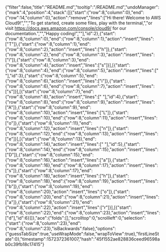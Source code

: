 {"filter":false,"title":"README.md","tooltip":"/README.md","undoManager":{"mark":4,"position":4,"stack":[[{"start":{"row":8,"column":0},"end":{"row":14,"column":0},"action":"remove","lines":["Hi there! Welcome to AWS Cloud9!","","To get started, create some files, play with the terminal,","or visit https://docs.aws.amazon.com/console/cloud9/ for our documentation.","","Happy coding!",""],"id":2},{"start":{"row":8,"column":0},"end":{"row":8,"column":1},"action":"insert","lines":["T"]},{"start":{"row":8,"column":1},"end":{"row":8,"column":2},"action":"insert","lines":["h"]},{"start":{"row":8,"column":2},"end":{"row":8,"column":3},"action":"insert","lines":["i"]},{"start":{"row":8,"column":3},"end":{"row":8,"column":4},"action":"insert","lines":["s"]}],[{"start":{"row":8,"column":4},"end":{"row":8,"column":5},"action":"insert","lines":[" "],"id":3},{"start":{"row":8,"column":5},"end":{"row":8,"column":6},"action":"insert","lines":["i"]},{"start":{"row":8,"column":6},"end":{"row":8,"column":7},"action":"insert","lines":["s"]}],[{"start":{"row":8,"column":7},"end":{"row":8,"column":8},"action":"insert","lines":[" "],"id":4},{"start":{"row":8,"column":8},"end":{"row":8,"column":9},"action":"insert","lines":["A"]},{"start":{"row":8,"column":9},"end":{"row":8,"column":10},"action":"insert","lines":["L"]},{"start":{"row":8,"column":10},"end":{"row":8,"column":11},"action":"insert","lines":["o"]},{"start":{"row":8,"column":11},"end":{"row":8,"column":12},"action":"insert","lines":["n"]},{"start":{"row":8,"column":12},"end":{"row":8,"column":13},"action":"insert","lines":["e"]}],[{"start":{"row":8,"column":13},"end":{"row":8,"column":14},"action":"insert","lines":[" "],"id":5},{"start":{"row":8,"column":14},"end":{"row":8,"column":15},"action":"insert","lines":["D"]},{"start":{"row":8,"column":15},"end":{"row":8,"column":16},"action":"insert","lines":["a"]},{"start":{"row":8,"column":16},"end":{"row":8,"column":17},"action":"insert","lines":["s"]},{"start":{"row":8,"column":17},"end":{"row":8,"column":18},"action":"insert","lines":["h"]},{"start":{"row":8,"column":18},"end":{"row":8,"column":19},"action":"insert","lines":["b"]},{"start":{"row":8,"column":19},"end":{"row":8,"column":20},"action":"insert","lines":["o"]},{"start":{"row":8,"column":20},"end":{"row":8,"column":21},"action":"insert","lines":["a"]},{"start":{"row":8,"column":21},"end":{"row":8,"column":22},"action":"insert","lines":["r"]}],[{"start":{"row":8,"column":22},"end":{"row":8,"column":23},"action":"insert","lines":["d"],"id":6}]]},"ace":{"folds":[],"scrolltop":0,"scrollleft":0,"selection":{"start":{"row":8,"column":23},"end":{"row":8,"column":23},"isBackwards":false},"options":{"guessTabSize":true,"useWrapMode":false,"wrapToView":true},"firstLineState":0},"timestamp":1572372361007,"hash":"45f1552ae828836ceed96598ab0c39fb18c17415"}